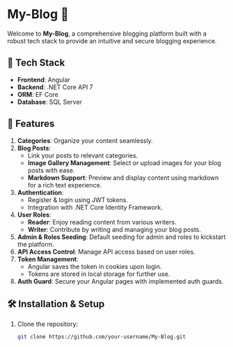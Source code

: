 # My-Blog 📝

Welcome to **My-Blog**, a comprehensive blogging platform built with a robust tech stack to provide an intuitive and secure blogging experience.

## 🚀 Tech Stack

- **Frontend**: Angular
- **Backend**: .NET Core API 7
- **ORM**: EF Core
- **Database**: SQL Server

## 🌟 Features

1. **Categories**: Organize your content seamlessly.
2. **Blog Posts**:
   - Link your posts to relevant categories.
   - **Image Gallery Management**: Select or upload images for your blog posts with ease.
   - **Markdown Support**: Preview and display content using markdown for a rich text experience.
3. **Authentication**:
   - Register & login using JWT tokens.
   - Integration with .NET Core Identity Framework.
4. **User Roles**:
   - **Reader**: Enjoy reading content from various writers.
   - **Writer**: Contribute by writing and managing your blog posts.
5. **Admin & Roles Seeding**: Default seeding for admin and roles to kickstart the platform.
6. **API Access Control**: Manage API access based on user roles.
7. **Token Management**:
   - Angular saves the token in cookies upon login.
   - Tokens are stored in local storage for further use.
8. **Auth Guard**: Secure your Angular pages with implemented auth guards.

## 🛠 Installation & Setup

1. Clone the repository:
   ```bash
   git clone https://github.com/your-username/My-Blog.git
